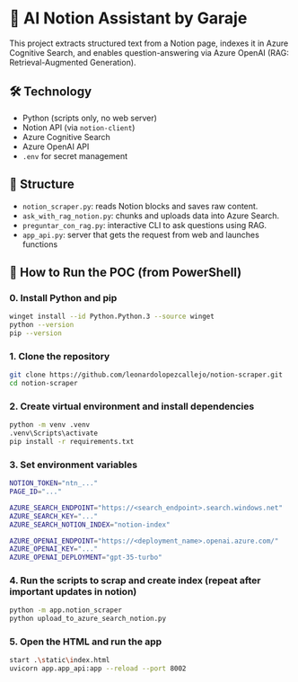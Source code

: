 # 🧠 AI Notion Assistant by Garaje

This project extracts structured text from a Notion page, indexes it in Azure Cognitive Search, and enables question-answering via Azure OpenAI (RAG: Retrieval-Augmented Generation).

## 🛠️ Technology

- Python (scripts only, no web server)
- Notion API (via `notion-client`)
- Azure Cognitive Search
- Azure OpenAI API
- `.env` for secret management

## 📂 Structure

- `notion_scraper.py`: reads Notion blocks and saves raw content.
- `ask_with_rag_notion.py`: chunks and uploads data into Azure Search.
- `preguntar_con_rag.py`: interactive CLI to ask questions using RAG.
- `app_api.py`: server that gets the request from web and launches functions

## 🚀 How to Run the POC (from PowerShell)

### 0. Install Python and pip
```bash
winget install --id Python.Python.3 --source winget
python --version
pip --version
```

### 1. Clone the repository
```bash
git clone https://github.com/leonardolopezcallejo/notion-scraper.git
cd notion-scraper
```

### 2. Create virtual environment and install dependencies
```bash
python -m venv .venv
.venv\Scripts\activate
pip install -r requirements.txt
```

### 3. Set environment variables
```bash
NOTION_TOKEN="ntn_..."
PAGE_ID="..."

AZURE_SEARCH_ENDPOINT="https://<search_endpoint>.search.windows.net"
AZURE_SEARCH_KEY="..."
AZURE_SEARCH_NOTION_INDEX="notion-index"

AZURE_OPENAI_ENDPOINT="https://<deployment_name>.openai.azure.com/"
AZURE_OPENAI_KEY="..."
AZURE_OPENAI_DEPLOYMENT="gpt-35-turbo"
```

### 4. Run the scripts to scrap and create index (repeat after important updates in notion)
```bash
python -m app.notion_scraper
python upload_to_azure_search_notion.py
```

### 5. Open the HTML and run the app
```bash
start .\static\index.html
uvicorn app.app_api:app --reload --port 8002
```